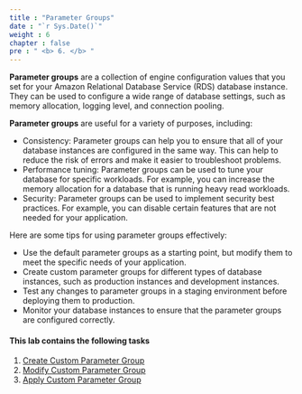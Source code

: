 ```yaml
---
title : "Parameter Groups"
date : "`r Sys.Date()`"
weight : 6
chapter : false
pre : " <b> 6. </b> "
---
```



**Parameter groups** are a collection of engine configuration values that you set for your Amazon Relational Database Service (RDS) database instance. They can be used to configure a wide range of database settings, such as memory allocation, logging level, and connection pooling.

**Parameter groups** are useful for a variety of purposes, including:

- Consistency: Parameter groups can help you to ensure that all of your database instances are configured in the same way. This can help to reduce the risk of errors and make it easier to troubleshoot problems.
- Performance tuning: Parameter groups can be used to tune your database for specific workloads. For example, you can increase the memory allocation for a database that is running heavy read workloads.
- Security: Parameter groups can be used to implement security best practices. For example, you can disable certain features that are not needed for your application.

Here are some tips for using parameter groups effectively:

- Use the default parameter groups as a starting point, but modify them to meet the specific needs of your application.
- Create custom parameter groups for different types of database instances, such as production instances and development instances.
- Test any changes to parameter groups in a staging environment before deploying them to production.
- Monitor your database instances to ensure that the parameter groups are configured correctly.

#### This lab contains the following tasks
1. [Create Custom Parameter Group](6-1-create/)
2. [Modify Custom Parameter Group](6-2-modify/)
3. [Apply Custom Parameter Group](6-3-apply/)
